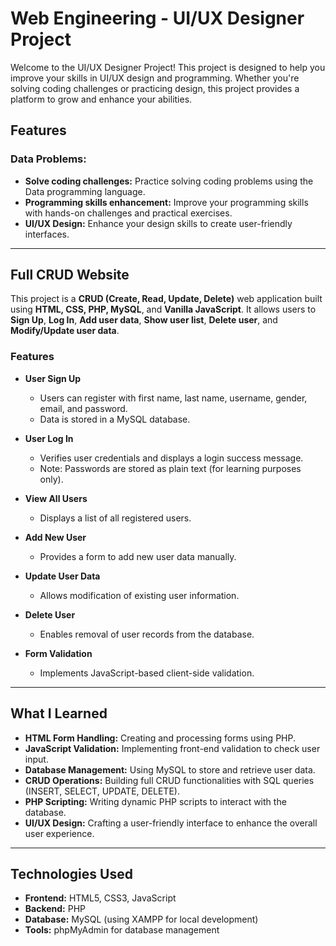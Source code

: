 # Web Engineering - UI/UX Designer Project

Welcome to the UI/UX Designer Project! This project is designed to help you improve your skills in UI/UX design and programming. Whether you're solving coding challenges or practicing design, this project provides a platform to grow and enhance your abilities.

## Features

### Data Problems:
- **Solve coding challenges:** Practice solving coding problems using the Data programming language.
- **Programming skills enhancement:** Improve your programming skills with hands-on challenges and practical exercises.
- **UI/UX Design:** Enhance your design skills to create user-friendly interfaces.

---

## Full CRUD Website

This project is a **CRUD (Create, Read, Update, Delete)** web application built using **HTML, CSS, PHP, MySQL**, and **Vanilla JavaScript**. It allows users to **Sign Up**, **Log In**, **Add user data**, **Show user list**, **Delete user**, and **Modify/Update user data**.

### Features
- **User Sign Up**
  - Users can register with first name, last name, username, gender, email, and password.
  - Data is stored in a MySQL database.
  
- **User Log In**
  - Verifies user credentials and displays a login success message.
  - Note: Passwords are stored as plain text (for learning purposes only).

- **View All Users**
  - Displays a list of all registered users.
  
- **Add New User**
  - Provides a form to add new user data manually.
  
- **Update User Data**
  - Allows modification of existing user information.
  
- **Delete User**
  - Enables removal of user records from the database.
  
- **Form Validation**
  - Implements JavaScript-based client-side validation.

---

## What I Learned

- **HTML Form Handling:** Creating and processing forms using PHP.
- **JavaScript Validation:** Implementing front-end validation to check user input.
- **Database Management:** Using MySQL to store and retrieve user data.
- **CRUD Operations:** Building full CRUD functionalities with SQL queries (INSERT, SELECT, UPDATE, DELETE).
- **PHP Scripting:** Writing dynamic PHP scripts to interact with the database.
- **UI/UX Design:** Crafting a user-friendly interface to enhance the overall user experience.

---

## Technologies Used

- **Frontend:** HTML5, CSS3, JavaScript
- **Backend:** PHP
- **Database:** MySQL (using XAMPP for local development)
- **Tools:** phpMyAdmin for database management



